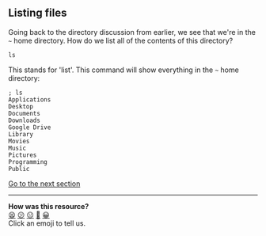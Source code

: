 ## Listing files
Going back to the directory discussion from earlier, we see that we're in the `~` home directory. How do we list all of the contents of this directory?

`ls`

This stands for 'list'. This command will show everything in the `~` home directory:

```shell
; ls
Applications
Desktop
Documents
Downloads
Google Drive
Library
Movies
Music
Pictures
Programming
Public

```

[Go to the next section](./04_changing_directories.ed.md)


<!-- BEGIN GENERATED SECTION DO NOT EDIT -->

---

**How was this resource?**  
[😫](https://airtable.com/shrUJ3t7KLMqVRFKR?prefill_Repository=makersacademy/course&prefill_File=foundations/command_line/03_listing_files.md&prefill_Sentiment=😫) [😕](https://airtable.com/shrUJ3t7KLMqVRFKR?prefill_Repository=makersacademy/course&prefill_File=foundations/command_line/03_listing_files.md&prefill_Sentiment=😕) [😐](https://airtable.com/shrUJ3t7KLMqVRFKR?prefill_Repository=makersacademy/course&prefill_File=foundations/command_line/03_listing_files.md&prefill_Sentiment=😐) [🙂](https://airtable.com/shrUJ3t7KLMqVRFKR?prefill_Repository=makersacademy/course&prefill_File=foundations/command_line/03_listing_files.md&prefill_Sentiment=🙂) [😀](https://airtable.com/shrUJ3t7KLMqVRFKR?prefill_Repository=makersacademy/course&prefill_File=foundations/command_line/03_listing_files.md&prefill_Sentiment=😀)  
Click an emoji to tell us.

<!-- END GENERATED SECTION DO NOT EDIT -->
